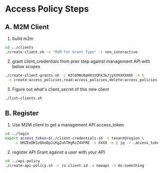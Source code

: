 Access Policy Steps
===================

A. M2M Client
-------------
1. build m2m 
```bash
cd ../clients
./create-client.sh -n "M2M for Grant Type" -t non_interactive
```

2. grant client_credentials from prev step against management API with below scopes 
```bash
./create-client-grants.sh -i H3l69Wu0pH81VQhk3kJjyXXXXXXX6h -m \
 -s create:access_policies,read:access_policies,delete:access_policies,update:access_policies
```

3. Figure out what's client_secret of this new client
```bash
./list-clients.sh 
```

B. Register
-----------
1. Use M2M client to get a management API access_token

```bash
cd ../login
export access_token=$(./client-credentials.sh -t tenant@region \
    -c bMZEeDKSzQkoDpJiKgZuhTHgRzZ4VFRE -x XXXX -m | jq -r .access_token)
```

2. register API Grant against a user with your API
```bash
cd ../api-policy
./create-api-policy.sh -c rs.client.id -a newapi -s do:something
```
